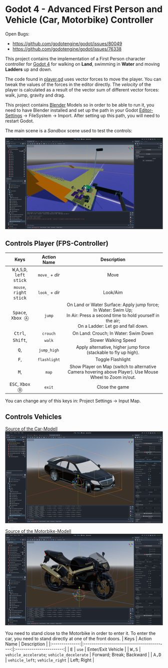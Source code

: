 # Godot 4 - Advanced First Person and Vehicle (Car, Motorbike) Controller

Open Bugs:
  - https://github.com/godotengine/godot/issues/80049
  - https://github.com/godotengine/godot/issues/76338

This project contains the implementation of a First Person character controller for [Godot 4](https://godotengine.org/) for walking on <b>Land</b>, swimming in <b>Water</b> and moving <b>Ladders</b> up and down.

The code found in [player.gd](Player/player.gd) uses vector forces to move the player. You can tweak the values of the forces in the editor directly. The _velocity_ of the player is calculated as a result of the vector sum of different vector forces: walk, jump, gravity and drag.

This project contains [Blender](https://www.blender.org/) Models so in order to be able to run it, you need to have Blender installed and set up the path in your Godot [Editor-Settings](https://www.reddit.com/r/godot/comments/11iry2w/i_dont_see_many_or_any_people_talking_about_this/) -> FileSystem -> Import. After setting up this path, you will need to restart Godot.

The main scene is a _Sandbox_ scene used to test the controls:

![EditorView](Assets/screenshots/screen_sandbox.png)

## Controls Player (FPS-Controller)
| Keys | Action Name | Description |
|:------:|:-------------:|:-------------:|
| <kbd>W</kbd>,<kbd>A</kbd>,<kbd>S</kbd>,<kbd>D</kbd>, <kbd>left stick</kbd> | `move_` + _dir_ | Move |
| `mouse`, <kbd>right stick</kbd> | `look_` + _dir_ | Look/Aim |
| <kbd>Space</kbd>, <kbd>Xbox Ⓐ</kbd> | `jump` | On Land or Water Surface: Apply jump force;<br> In Water: Swim Up;<br> In Air: Press a second time to hold yourself in the air;<br> On a Ladder: Let go and fall down.|
| <kbd>Ctrl</kbd>, <kbd></kbd> | `crouch` | On Land: Crouch; In Water: Swim Down |
| <kbd>Shift</kbd>, <kbd></kbd> | `walk` | Slower Walking Speed |
| <kbd>Q</kbd>, <kbd></kbd> | `jump_high` | Apply alternative, higher jump force (stackable to fly up high). |
| <kbd>F</kbd>, <kbd></kbd> | `flashlight` | Toggle Flashlight |
| <kbd>M</kbd>, <kbd></kbd> | `map` | Show Player on Map (switch to alternative Camera hovering above Player). Use Mouse Wheel to Zoom in/out. |
| <kbd>ESC</kbd>, <kbd>Xbox Ⓑ</kbd> | `exit` | Close the game |

You can change any of this keys in: Project Settings → Input Map.

## Controls Vehicles
[Source of the Car-Modell](https://www.b3dassets.com/2021/05/29/cars-3d-model-library/)
![EditorView](Assets/screenshots/screen_mercedes_s500.png)

[Source of the Motorbike-Modell](https://www.b3dassets.com/2022/09/03/blender-motorcycle-3d-model-library/)
![EditorView](Assets/screenshots/screen_suzuki_streetbike.png)

You need to stand close to the Motorbike in order to enter it. To enter the car, you need to stand directly at one of the front doors.
| Keys           | Action Name                                | Description              |
|:--------------:|:------------------------------------------:|:------------------------:|
| <kbd>E</kbd>   | `use`                                      | Enter/Exit Vehicle       |
| <kbd>W,S</kbd> | `vehicle_accelerate`; `vehicle_decelerate` | Forward; Break; Backward |
| <kbd>A,D</kbd> | `vehicle_left`; `vehicle_right`            | Left; Right              |

